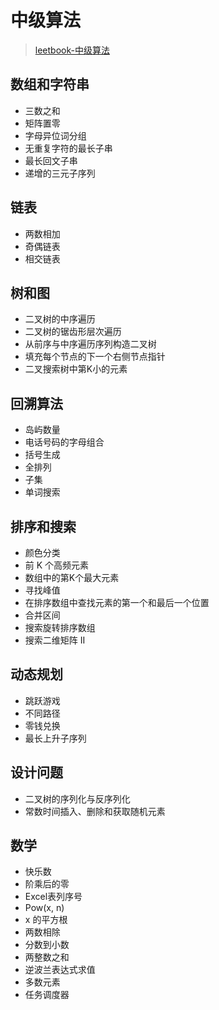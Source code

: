 
# 中级算法
> [leetbook-中级算法](https://leetcode-cn.com/leetbook/detail/top-interview-questions-medium/)

## 数组和字符串

 - 三数之和
 - 矩阵置零
 - 字母异位词分组
 - 无重复字符的最长子串
 - 最长回文子串
 - 递增的三元子序列

## 链表

 - 两数相加
 - 奇偶链表
 - 相交链表

## 树和图

- 二叉树的中序遍历
- 二叉树的锯齿形层次遍历
- 从前序与中序遍历序列构造二叉树
- 填充每个节点的下一个右侧节点指针
- 二叉搜索树中第K小的元素

## 回溯算法

 - 岛屿数量
 - 电话号码的字母组合
 - 括号生成
 - 全排列
 - 子集
 - 单词搜索


## 排序和搜索

 - 颜色分类
 - 前 K 个高频元素
 - 数组中的第K个最大元素
 - 寻找峰值
 - 在排序数组中查找元素的第一个和最后一个位置
 - 合并区间
 - 搜索旋转排序数组
 - 搜索二维矩阵 II

## 动态规划

 - 跳跃游戏
 - 不同路径
 - 零钱兑换
 - 最长上升子序列

## 设计问题

 - 二叉树的序列化与反序列化
 - 常数时间插入、删除和获取随机元素

## 数学
 
- 快乐数
- 阶乘后的零
- Excel表列序号
- Pow(x, n)
- x 的平方根
- 两数相除
- 分数到小数
- 两整数之和
- 逆波兰表达式求值
- 多数元素
- 任务调度器